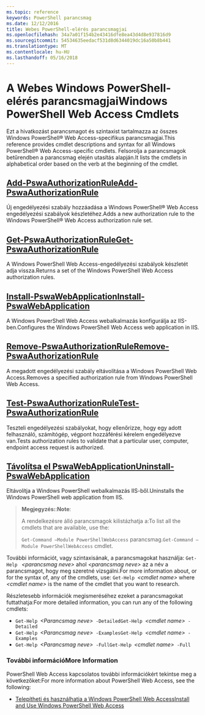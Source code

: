 ```yaml
---
ms.topic: reference
keywords: PowerShell parancsmag
ms.date: 12/12/2016
title: Webes PowerShell-elérés parancsmagjai
ms.openlocfilehash: 34a7a01f154b2e43416dfe8ea43d4d8e937816d9
ms.sourcegitcommit: 54534635eedacf531d8d6344019dc16a50b8b441
ms.translationtype: MT
ms.contentlocale: hu-HU
ms.lasthandoff: 05/16/2018
---
```

# <a name="windows-powershell-web-access-cmdlets"></a><span data-ttu-id="ec1b4-103">A Webes Windows PowerShell-elérés parancsmagjai</span><span class="sxs-lookup"><span data-stu-id="ec1b4-103">Windows PowerShell Web Access Cmdlets</span></span>

<span data-ttu-id="ec1b4-104">Ezt a hivatkozást parancsmagot és szintaxist tartalmazza az összes Windows PowerShell® Web Access-specifikus parancsmagjai.</span><span class="sxs-lookup"><span data-stu-id="ec1b4-104">This reference provides cmdlet descriptions and syntax for all Windows PowerShell® Web Access-specific cmdlets.</span></span> <span data-ttu-id="ec1b4-105">Felsorolja a parancsmagok betűrendben a parancsmag elején utasítás alapján.</span><span class="sxs-lookup"><span data-stu-id="ec1b4-105">It lists the cmdlets in alphabetical order based on the verb at the beginning of the cmdlet.</span></span>

## <a name="add-pswaauthorizationruleadd-pswaauthorizationrulemd"></a>[<span data-ttu-id="ec1b4-106">Add-PswaAuthorizationRule</span><span class="sxs-lookup"><span data-stu-id="ec1b4-106">Add-PswaAuthorizationRule</span></span>](add-pswaauthorizationrule.md)

<span data-ttu-id="ec1b4-107">Új engedélyezési szabály hozzáadása a Windows PowerShell® Web Access engedélyezési szabályok készletéhez.</span><span class="sxs-lookup"><span data-stu-id="ec1b4-107">Adds a new authorization rule to the Windows PowerShell® Web Access authorization rule set.</span></span>

## <a name="get-pswaauthorizationruleget-pswaauthorizationrulemd"></a>[<span data-ttu-id="ec1b4-108">Get-PswaAuthorizationRule</span><span class="sxs-lookup"><span data-stu-id="ec1b4-108">Get-PswaAuthorizationRule</span></span>](get-pswaauthorizationrule.md)

<span data-ttu-id="ec1b4-109">A Windows PowerShell Web Access-engedélyezési szabályok készletét adja vissza.</span><span class="sxs-lookup"><span data-stu-id="ec1b4-109">Returns a set of the Windows PowerShell Web Access authorization rules.</span></span>

## <a name="install-pswawebapplicationinstall-pswawebapplicationmd"></a>[<span data-ttu-id="ec1b4-110">Install-PswaWebApplication</span><span class="sxs-lookup"><span data-stu-id="ec1b4-110">Install-PswaWebApplication</span></span>](install-pswawebapplication.md)

<span data-ttu-id="ec1b4-111">A Windows PowerShell Web Access webalkalmazás konfigurálja az IIS-ben.</span><span class="sxs-lookup"><span data-stu-id="ec1b4-111">Configures the Windows PowerShell Web Access web application in IIS.</span></span>

## <a name="remove-pswaauthorizationruleremove-pswaauthorizationrulemd"></a>[<span data-ttu-id="ec1b4-112">Remove-PswaAuthorizationRule</span><span class="sxs-lookup"><span data-stu-id="ec1b4-112">Remove-PswaAuthorizationRule</span></span>](remove-pswaauthorizationrule.md)

<span data-ttu-id="ec1b4-113">A megadott engedélyezési szabály eltávolítása a Windows PowerShell Web Access.</span><span class="sxs-lookup"><span data-stu-id="ec1b4-113">Removes a specified authorization rule from Windows PowerShell Web Access.</span></span>

## <a name="test-pswaauthorizationruletest-pswaauthorizationrulemd"></a>[<span data-ttu-id="ec1b4-114">Test-PswaAuthorizationRule</span><span class="sxs-lookup"><span data-stu-id="ec1b4-114">Test-PswaAuthorizationRule</span></span>](test-pswaauthorizationrule.md)

<span data-ttu-id="ec1b4-115">Teszteli engedélyezési szabályokat, hogy ellenőrizze, hogy egy adott felhasználó, számítógép, végpont hozzáférési kérelem engedélyezve van.</span><span class="sxs-lookup"><span data-stu-id="ec1b4-115">Tests authorization rules to validate that a particular user, computer, endpoint access request is authorized.</span></span>

## <a name="uninstall-pswawebapplicationuninstall-pswawebapplicationmd"></a>[<span data-ttu-id="ec1b4-116">Távolítsa el PswaWebApplication</span><span class="sxs-lookup"><span data-stu-id="ec1b4-116">Uninstall-PswaWebApplication</span></span>](uninstall-pswawebapplication.md)

<span data-ttu-id="ec1b4-117">Eltávolítja a Windows PowerShell webalkalmazás IIS-ből.</span><span class="sxs-lookup"><span data-stu-id="ec1b4-117">Uninstalls the Windows PowerShell web application from IIS.</span></span>

><span data-ttu-id="ec1b4-118">**Megjegyzés:**:</span><span class="sxs-lookup"><span data-stu-id="ec1b4-118">**Note**:</span></span>
>
><span data-ttu-id="ec1b4-119">A rendelkezésre álló parancsmagok kilistázhatja a:</span><span class="sxs-lookup"><span data-stu-id="ec1b4-119">To list all the cmdlets that are available, use the:</span></span>
>
> <span data-ttu-id="ec1b4-120">`Get-Command –Module PowerShellWebAccess` parancsmag.</span><span class="sxs-lookup"><span data-stu-id="ec1b4-120">`Get-Command –Module PowerShellWebAccess` cmdlet.</span></span>

<span data-ttu-id="ec1b4-121">További információt, vagy szintaxisának, a parancsmagokat használja: `Get-Help ` *&lt;parancsmag neve&gt;* ahol *&lt;parancsmag neve&gt;* az a név a parancsmagot, hogy meg szeretné vizsgálni.</span><span class="sxs-lookup"><span data-stu-id="ec1b4-121">For more information about, or for the syntax of, any of the cmdlets, use: `Get-Help `*&lt;cmdlet name&gt;* where *&lt;cmdlet name&gt;* is the name of the cmdlet that you want to research.</span></span>

<span data-ttu-id="ec1b4-122">Részletesebb információk megismeréséhez ezeket a parancsmagokat futtathatja:</span><span class="sxs-lookup"><span data-stu-id="ec1b4-122">For more detailed information, you can run any of the following cmdlets:</span></span>

- <span data-ttu-id="ec1b4-123">`Get-Help `*&lt;Parancsmag neve&gt;*` -Detailed`</span><span class="sxs-lookup"><span data-stu-id="ec1b4-123">`Get-Help `*&lt;cmdlet name&gt;*` -Detailed`</span></span>
- <span data-ttu-id="ec1b4-124">`Get-Help `*&lt;Parancsmag neve&gt;*` -Examples`</span><span class="sxs-lookup"><span data-stu-id="ec1b4-124">`Get-Help `*&lt;cmdlet name&gt;*` -Examples`</span></span>
- <span data-ttu-id="ec1b4-125">`Get-Help `*&lt;Parancsmag neve&gt;*` -Full`</span><span class="sxs-lookup"><span data-stu-id="ec1b4-125">`Get-Help `*&lt;cmdlet name&gt;*` -Full`</span></span>

### <a name="more-information"></a><span data-ttu-id="ec1b4-126">További információ</span><span class="sxs-lookup"><span data-stu-id="ec1b4-126">More Information</span></span>

<span data-ttu-id="ec1b4-127">PowerShell Web Access kapcsolatos további információkért tekintse meg a következőket:</span><span class="sxs-lookup"><span data-stu-id="ec1b4-127">For more information about PowerShell Web Access, see the following:</span></span>

- [<span data-ttu-id="ec1b4-128">Telepítheti és használhatja a Windows PowerShell Web Access</span><span class="sxs-lookup"><span data-stu-id="ec1b4-128">Install and Use Windows PowerShell Web Access</span></span>](../install-and-use-windows-powershell-web-access.md)
